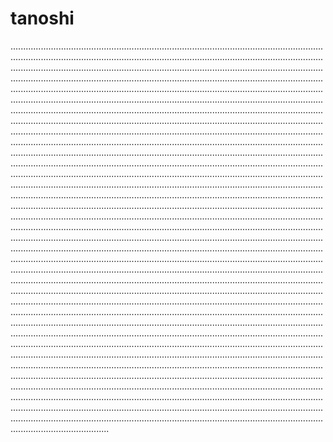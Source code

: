 # tanoshi
.......................................................................................................................................................................................................................................................................................................................................................................................................................................................................................................................................................................................................................................................................................................................................................................................................................................................................................................................................................................................................................................................................................................................................................................................................................................................................................................................................................................................................................................................................................................................................................................................................................................................................................................................................................................................................................................................................................................................................................................................................................................................................................................................................................................................................................................................................................................................................................................................................................................................................................................................................................................................................................................................................................................................................................................................................................................................................................................................................................................................................................................................................................................................................................................................................................................................................................................................................................................................................................................................................................................................................................................................................................................................................................................................................................................................................................................................................................................................................................................................................................................................................................................................................................................................................................................................................................................................................................................................................................................................................................................................................................................................................................................................................................